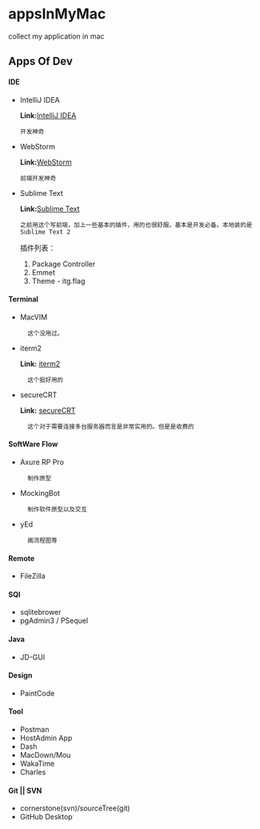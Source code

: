 # appsInMyMac
collect my application in mac

## Apps Of Dev

#### IDE
* IntelliJ IDEA

	**Link:**[IntelliJ IDEA](https://www.jetbrains.com/idea/ "官方网站")
	
	````
	开发神奇
	````


* WebStorm

	**Link:**[WebStorm](https://www.jetbrains.com/webstorm/ "官方网站")
	
	````
	前端开发神奇
	````

* Sublime Text

	**Link:**[Sublime Text](http://www.sublimetext.com/ "官方网站")
	
	````
	之前用这个写前端，加上一些基本的插件，用的也很舒服。基本是开发必备。本地装的是Sublime Text 2
	````
	
	插件列表：
	1. Package Controller
	2. Emmet
	3. Theme - itg.flag


#### Terminal
* MacVIM

		这个没用过。

* iterm2

	**Link:** [iterm2](http://www.iterm2.com/ "官方网站")

		这个挺好用的

* secureCRT

	**Link:** [secureCRT](https://www.vandyke.com/products/securecrt/ "官方网站")

		这个对于需要连接多台服务器而言是非常实用的。但是是收费的


#### SoftWare Flow
* Axure RP Pro

		制作原型

* MockingBot

		制作软件原型以及交互

* yEd

		画流程图等


#### Remote
* FileZilla

#### SQl
* sqlitebrower
* pgAdmin3 / PSequel

#### Java
* JD-GUI  

#### Design
* PaintCode

#### Tool
* Postman
* HostAdmin App
* Dash
* MacDown/Mou
* WakaTime
* Charles

#### Git || SVN
* cornerstone(svn)/sourceTree(git)
* GitHub Desktop
